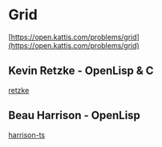 # Grid

[https://open.kattis.com/problems/grid](https://open.kattis.com/problems/grid)

## Kevin Retzke - OpenLisp & C

[retzke](retzke)

## Beau Harrison - OpenLisp

[harrison-ts](harrison-ts)